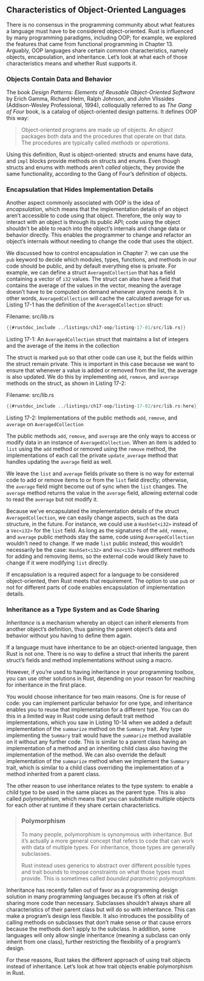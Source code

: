 ## Characteristics of Object-Oriented Languages

There is no consensus in the programming community about what features a
language must have to be considered object-oriented. Rust is influenced by many
programming paradigms, including OOP; for example, we explored the features
that came from functional programming in Chapter 13. Arguably, OOP languages
share certain common characteristics, namely objects, encapsulation, and
inheritance. Let’s look at what each of those characteristics means and whether
Rust supports it.

### Objects Contain Data and Behavior

The book _Design Patterns: Elements of Reusable Object-Oriented Software_ by
Erich Gamma, Richard Helm, Ralph Johnson, and John Vlissides (Addison-Wesley
Professional, 1994), colloquially referred to as _The Gang of Four_ book, is a
catalog of object-oriented design patterns. It defines OOP this way:

> Object-oriented programs are made up of objects. An _object_ packages both
> data and the procedures that operate on that data. The procedures are
> typically called _methods_ or _operations_.

Using this definition, Rust is object-oriented: structs and enums have data,
and `impl` blocks provide methods on structs and enums. Even though structs and
enums with methods aren’t _called_ objects, they provide the same
functionality, according to the Gang of Four’s definition of objects.

### Encapsulation that Hides Implementation Details

Another aspect commonly associated with OOP is the idea of _encapsulation_,
which means that the implementation details of an object aren’t accessible to
code using that object. Therefore, the only way to interact with an object is
through its public API; code using the object shouldn’t be able to reach into
the object’s internals and change data or behavior directly. This enables the
programmer to change and refactor an object’s internals without needing to
change the code that uses the object.

We discussed how to control encapsulation in Chapter 7: we can use the `pub`
keyword to decide which modules, types, functions, and methods in our code
should be public, and by default everything else is private. For example, we
can define a struct `AveragedCollection` that has a field containing a vector
of `i32` values. The struct can also have a field that contains the average of
the values in the vector, meaning the average doesn’t have to be computed
on demand whenever anyone needs it. In other words, `AveragedCollection` will
cache the calculated average for us. Listing 17-1 has the definition of the
`AveragedCollection` struct:

<span class="filename">Filename: src/lib.rs</span>

```rust
{{#rustdoc_include ../listings/ch17-oop/listing-17-01/src/lib.rs}}
```

<span class="caption">Listing 17-1: An `AveragedCollection` struct that
maintains a list of integers and the average of the items in the
collection</span>

The struct is marked `pub` so that other code can use it, but the fields within
the struct remain private. This is important in this case because we want to
ensure that whenever a value is added or removed from the list, the average is
also updated. We do this by implementing `add`, `remove`, and `average` methods
on the struct, as shown in Listing 17-2:

<span class="filename">Filename: src/lib.rs</span>

```rust
{{#rustdoc_include ../listings/ch17-oop/listing-17-02/src/lib.rs:here}}
```

<span class="caption">Listing 17-2: Implementations of the public methods
`add`, `remove`, and `average` on `AveragedCollection`</span>

The public methods `add`, `remove`, and `average` are the only ways to access
or modify data in an instance of `AveragedCollection`. When an item is added
to `list` using the `add` method or removed using the `remove` method, the
implementations of each call the private `update_average` method that handles
updating the `average` field as well.

We leave the `list` and `average` fields private so there is no way for
external code to add or remove items to or from the `list` field directly;
otherwise, the `average` field might become out of sync when the `list`
changes. The `average` method returns the value in the `average` field,
allowing external code to read the `average` but not modify it.

Because we’ve encapsulated the implementation details of the struct
`AveragedCollection`, we can easily change aspects, such as the data structure,
in the future. For instance, we could use a `HashSet<i32>` instead of a
`Vec<i32>` for the `list` field. As long as the signatures of the `add`,
`remove`, and `average` public methods stay the same, code using
`AveragedCollection` wouldn’t need to change. If we made `list` public instead,
this wouldn’t necessarily be the case: `HashSet<i32>` and `Vec<i32>` have
different methods for adding and removing items, so the external code would
likely have to change if it were modifying `list` directly.

If encapsulation is a required aspect for a language to be considered
object-oriented, then Rust meets that requirement. The option to use `pub` or
not for different parts of code enables encapsulation of implementation details.

### Inheritance as a Type System and as Code Sharing

_Inheritance_ is a mechanism whereby an object can inherit elements from
another object’s definition, thus gaining the parent object’s data and behavior
without you having to define them again.

If a language must have inheritance to be an object-oriented language, then
Rust is not one. There is no way to define a struct that inherits the parent
struct’s fields and method implementations without using a macro.

However, if you’re used to having inheritance in your programming toolbox, you
can use other solutions in Rust, depending on your reason for reaching for
inheritance in the first place.

You would choose inheritance for two main reasons. One is for reuse of code:
you can implement particular behavior for one type, and inheritance enables you
to reuse that implementation for a different type. You can do this in a limited
way in Rust code using default trait method implementations, which you saw in
Listing 10-14 when we added a default implementation of the `summarize` method
on the `Summary` trait. Any type implementing the `Summary` trait would have
the `summarize` method available on it without any further code. This is
similar to a parent class having an implementation of a method and an
inheriting child class also having the implementation of the method. We can
also override the default implementation of the `summarize` method when we
implement the `Summary` trait, which is similar to a child class overriding the
implementation of a method inherited from a parent class.

The other reason to use inheritance relates to the type system: to enable a
child type to be used in the same places as the parent type. This is also
called _polymorphism_, which means that you can substitute multiple objects for
each other at runtime if they share certain characteristics.

> ### Polymorphism
>
> To many people, polymorphism is synonymous with inheritance. But it’s
> actually a more general concept that refers to code that can work with data
> of multiple types. For inheritance, those types are generally subclasses.
>
> Rust instead uses generics to abstract over different possible types and
> trait bounds to impose constraints on what those types must provide. This is
> sometimes called _bounded parametric polymorphism_.

Inheritance has recently fallen out of favor as a programming design solution
in many programming languages because it’s often at risk of sharing more code
than necessary. Subclasses shouldn’t always share all characteristics of their
parent class but will do so with inheritance. This can make a program’s design
less flexible. It also introduces the possibility of calling methods on
subclasses that don’t make sense or that cause errors because the methods don’t
apply to the subclass. In addition, some languages will only allow single
inheritance (meaning a subclass can only inherit from one class), further
restricting the flexibility of a program’s design.

For these reasons, Rust takes the different approach of using trait objects
instead of inheritance. Let’s look at how trait objects enable polymorphism in
Rust.
